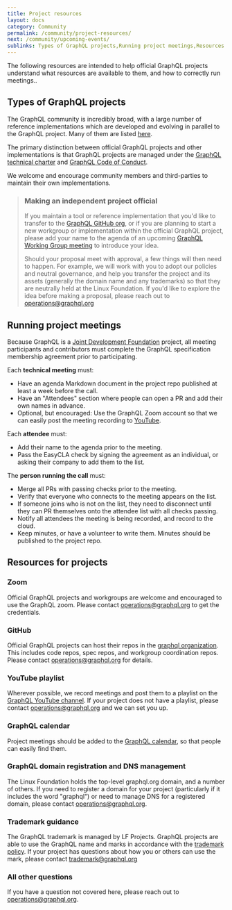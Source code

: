 ```yaml
---
title: Project resources
layout: docs
category: Community
permalink: /community/project-resources/
next: /community/upcoming-events/
sublinks: Types of GraphQL projects,Running project meetings,Resources for projects
---
```


The following resources are intended to help official GraphQL projects understand what resources are available to them, and how to correctly run meetings..

## Types of GraphQL projects

The GraphQL community is incredibly broad, with a large number of reference implementations which are developed and evolving in parallel to the GraphQL project. Many of them are listed [here](/code/).

The primary distinction between official GraphQL projects and other implementations is that GraphQL projects are managed under the [GraphQL technical charter](https://technical-charter.graphql.org) and [GraphQL Code of Conduct](https://code-of-conduct.graphql.org).

We welcome and encourage community members and third-parties to maintain their own implementations.

> ### Making an independent project official
> 
> If you maintain a tool or reference implementation that you'd like to transfer to the [GraphQL GitHub org](https://github.com/graphql), or if you are planning to start a new workgroup or implementation within the official GraphQL project, please add your name to the agenda of an upcoming [GraphQL Working Group meeting](https://github.com/graphql/graphql-wg/tree/HEAD/agendas) to introduce your idea.
> 
> Should your proposal meet with approval, a few things will then need to happen. For example, we will work with you to adopt our policies and neutral governance, and help you transfer the project and its assets (generally the domain name and any trademarks) so that they are neutrally held at the Linux Foundation. If you'd like to explore the idea before making a proposal, please reach out to [operations@graphql.org](mailto:operations@graphql.org)


## Running project meetings

Because GraphQL is a [Joint Development Foundation](https://www.jointdevelopment.org/) project, all meeting participants and contributors must complete the GraphQL specification membership agreement prior to participating.

Each **technical meeting** must:

* Have an agenda Markdown document in the project repo published at least a week before the call.
* Have an "Attendees" section where people can open a PR and add their own names in advance.
* Optional, but encouraged: Use the GraphQL Zoom account so that we can easily post the meeting recording to [YouTube](https://youtube.graphql.org).

Each **attendee** must:

* Add their name to the agenda prior to the meeting.
* Pass the EasyCLA check by signing the agreement as an individual, or asking their company to add them to the list.

The **person running the call** must:

* Merge all PRs with passing checks prior to the meeting.
* Verify that everyone who connects to the meeting appears on the list.
* If someone joins who is not on the list, they need to disconnect until they can PR themselves onto the attendee list with all checks passing.
* Notify all attendees the meeting is being recorded, and record to the cloud.
* Keep minutes, or have a volunteer to write them. Minutes should be published to the project repo.


## Resources for projects

### Zoom

Official GraphQL projects and workgroups are welcome and encouraged to use the GraphQL zoom. Please contact [operations@graphql.org](mailto:operations@graphql.org) to get the credentials.

### GitHub

Official GraphQL projects can host their repos in the [graphql organization](https://github.com/graphql). This includes code repos, spec repos, and workgroup coordination repos. Please contact [operations@graphql.org](mailto:operations@graphql.org) for details.

### YouTube playlist

Wherever possible, we record meetings and post them to a playlist on the [GraphQL YouTube channel](https://youtube.graphql.org). If your project does not have a playlist, please contact [operations@graphql.org](mailto:operations@graphql.org) and we can set you up.

### GraphQL calendar

Project meetings should be added to the [GraphQL calendar](https://calendar.graphql.org), so that people can easily find them.

### GraphQL domain registration and DNS management

The Linux Foundation holds the top-level graphql.org domain, and a number of others. If you need to register a domain for your project (particularly if it includes the word "graphql") or need to manage DNS for a registered domain, please contact [operations@graphql.org](mailto:operations@graphql.org).

### Trademark guidance

The GraphQL trademark is managed by LF Projects. GraphQL projects are able to use the GraphQL name and marks in accordance with the [trademark policy](https://lfprojects.org/policies/trademark-policy/). If your project has questions about how you or others can use the mark, please contact [trademark@graphql.org](mailto:trademark@graphql.org)

### All other questions

If you have a question not covered here, please reach out to [operations@graphql.org](mailto:operations@graphql.org).
